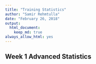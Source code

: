 ```yaml
---
title: "Training Statistics"
author: "Samir Rehmtulla"
date: "February 26, 2018"
output: 
  html_document:
    keep_md: true
always_allow_html: yes
---
```






## Week 1 Advanced Statistics

<!--html_preserve--><div id="10d81eee13b3" style="width:100%;height:400px;" class="plotly html-widget"></div>
<script type="application/json" data-for="10d81eee13b3">{"x":{"visdat":{"10d83c2b7b2b":["function () ","plotlyVisDat"]},"cur_data":"10d83c2b7b2b","attrs":{"10d83c2b7b2b":{"x":[0,3.2,13.2,17.3,27,32.2,41.4,51.6,55.3,59.9,63.8,66.9,70.7,75.1,83.1,87.7,92.2,98.5,103.1,108.9,113.1,118,122.8,128.1,133.4,136.9,141.8,145.9,160.1,165,169.3,174.5,178.8,183.3,187.9,194,198.3,201.9,205.5,209.5,213.5,217.4,222,225.1,229.1,233.2,237.4,263,266.2,269.8,275.6,280.1,284.3,291.6,296.3,299.7,302.7,315.4,323.9,332.3,337,341.4,348,351.7,357.7,364.3,369.4,375.1,378.1,382.5,386.7,389.9,396.2,400.8,404.9,409.1,429,432.9,437,440.3,444.8,449.8,453.7,457.9,464.6,469,477.9,485.6,491,496,500.2,503.3,509.1,522,525.4,530.4,533.6,537.1,540.4,544.9,548.8,553.8,559.3,566.4,574.4,579.4,594.3,599.3,603.6,608.1,611.2,615.1,620,768.6,773.1,779.7,784.1,788.9,793.6,796.7,803,806.5,810,813.9,820.9,826.5,831,837.9,842.9,847.9,851.2,855.6,871.5,876,879.1,883.1,886.6,892,895.5,899.4,902.9,906.6,912.7,918.4,922.6,928.4,936.7,941.8,946.6,950.8,955,960.3,976.7,979.7,982.8,986.5,990.7,995.4,1000.7,1006,1012.7,1015.7,1018.8,1026.2,1034.1,1041.8,1047,1052.1,1057.5,1062.8,1078,1081.5,1084.9,1090.5,1093.6,1096.9,1100.6,1105.2,1110.3,1113.5,1116.8,1120.7,1124.3,1128.4,1132.6,1138.5,1142.5,1146.3,1150.2,1154.2,1158.1,1161.1,1166.4,1170.1,1174.1,1178,1182,1185.6,1191.4,1195.1,1198.7,1203.6,1206.8,1210.6,1214.4,1218.1,1221.7,1225.2,1231.1,1235.5,1239.5,1243.7,1247.9,1252.4,1257.2,1268.5,1275.1,1282.7,1286.9,1290.3,1295.1,1300,1305.4,1308.6,1311.6,1321.6,1327.7,1354,1362.6,1367.6,1374.3,1378.7,1384.1,1389.4,1393.2,1396.9,1400.2,1404.4,1409.9,1416.4,1422.5,1428.9,1434.4,1439.6,1444.7,1467.8,1471.7,1476.4,1480.8,1487.5,1491.1,1495.3,1499.8,1504.7,1507.8,1513.4,1518.9,1522.5,1526.4,1530.7,1534.4,1538.9,1542.6,1546.8,1551.9,1555.4,1560.7,1564.5,1571,1575.9,1589.5,1594.2,1599.3,1602.8,1609.2,1612.4,1617.2,1621.8,1624.9,1630.7,1635.3,1638.7,1642.2,1646.2,1651.5,1656.5,1662.9,1667.8,1672.1,1676.1,1681.9,1689,1697,1701.3,1707,1718.8,1723.7,1729.7,1734.5,1739.7,1743.5,1746.5,1750.7,1870.2,1875.1,1884.1,1891.1,1899.5,1904.3,1909,1914.1,1919.2,1922.5,1927.5,1932.1,1935.4,1939.2,1942.3,1947.3,1952.3,1957.7,1964.3,1968.4,1973,1976.5,1981.9,1987.1,1991.7,1998.1,2003.7,2008.6,2014,2021.1,2032.7,2037.4,2041.3,2044.8,2048.1,2051.9,2055.9,2060.2,2063.8,2071.6,2078.9,2086.5,2092.4,2096.5,2100.6,2105,2110.7,2115.3,2120.5,2138.8,2142.9,2146.1,2150.1,2156.4,2160.8,2166,2171.7,2175.6,2179.8,2185.1,2192,2198.4,2203.7,2207.8,2212.7,2218.2,2222.1,2225.7,2230.3,2245.4,2248.8,2252.6,2257.2,2261.7,2266.2,2270.2,2274.8,2280.1,2286.5,2290.2,2296.3,2304.2,2308.6,2313.6,2320.5,2324.7,2328.9,2333.7,2337.5,2347.6,2351.3,2358,2364.5,2368.5,2373.4,2376.5,2382.4,2386.8,2391,2396.3,2403.5,2411.1,2415.2,2419.9,2425.4,2429.7,2433.9,2437.2,2441.5,2445,2449.1,2454.1,2460.1,2465.4,2476.7,2482.3,2486.8,2491.2,2496.8,2500.9,2505.2,2508.7,2512.4,2516.2,2520,2523.7,2530,2533.5,2542.1,2545.9,2551.2,2556,2561,2566.7,2571.6,2576.2,2579.7,2583.7,2589,2593.9,2597.3,2601.6,2606.5,2611.4,2616.2,2619.7,2628.8,2634.3,2638.1,2641.9,2645.2,2649.8,2654.6,2658.3,2663.2,2666.3,2669.8,2673.4,2677,2681.7,2685.7,2694,2698.8,2704.1,2710.5,2715.7,2721.7,2725.1,2737.7,2742.2,2748,2752,2755.7,2759.7,2763,2767.6,2773.1,2776.3,2782.1,2787.4,2792.4,2798.4,2803,2808,2812.6,2817.5,2821.7,2827,2839.8,2843.8,2847.6,2851.3,2856.9,2862,2867.3,2871.7,2875.7,2885.3,2888.9,2893,2899.5,2909.9,2915.4,2932.9,2937.6,2942.2,2946.3,2951.1,3123.1,3135.7,3142.5,3150.9,3154.3,3157.4,3162.3,3166.3,3170.4,3173.6,3180.1,3183.7,3187.8,3192,3197.2,3201.3,3205.7,3209.5,3213.5,3217.4,3228.7,3234.1,3238.6,3243.8,3247,3252.3,3257.7,3261.1,3264.4,3270,3273.2,3277.2,3280.8,3285.7,3290.4,3294.9,3299.2,3303.7,3314.7,3317.8,3321.6,3327.1,3334.1,3337.3,3342.3,3345.4,3350.9,3355.5,3367.3,3370.3,3373.4,3378.4,3382.8,3387,3391,3397.1,3401.8,3405.9,3419.7,3422.8,3428,3431.6,3435.7,3439.6,3444.2,3449.6,3452.9,3456,3459.4,3463.1,3469.4,3473.4,3480.1,3484.7,3489.3,3493.1,3497.6,3501.4,3506.1,3513.8,3517.7,3526.5,3529.5,3533.8,3538.3,3542.9,3547,3551.5,3556.5,3561.8,3569.2,3573.6,3578,3581.2,3584.8,3602.5,3606.2,3610,3613.8,3616.9,3620.6,3628,3633.1,3638.2,3644,3647.5,3652.1,3655.2,3660.5,3666.3,3669.4,3672.5,3675.7,3679.9,3686.1,3690.9,3695.5,3699.5,3703,3715.3,3718.9,3722.7,3727.5,3730.6,3733.9,3738.1,3743.1,3746.9,3750.7,3758.3,3763.1,3767.8,3771.2,3774.4,3777.5,3780.8,3784.7,3789,3793.7,3798.1,3802.3,3806.4,3811,3815.7,3826.9,3830.1,3833.5,3837.6,3841.2,3846.2,3851.3,3855.9,3861.3,3864.3,3867.5,3873.3,3877.2,3886.2,3890.2,3895.1,3899.5,3903.8,3908.6,3913.8,3924.5,3928.2,3932.3,3936.3,3940.8,3944,3949.5,3955.3,3960.4,3966.8,3970.4,3978.4,3988.3,3992.5,3998.8,4003,4007.8,4012.6,4028.8,4034.9,4038.1,4172.7,4176.3,4185.1,4188.7,4196.5,4200.8,4205.7,4210.4,4215.6,4219.9,4227.8,4232.3,4237.5,4243,4247.8,4253.5,4257.7,4274.2,4277.5,4281.2,4285.2,4288.6,4291.9,4294.9,4300.4,4306.1,4310.6,4315.2,4321.1,4325.8,4330.5,4335.2,4339.8,4344.8,4349.8,4354.5,4375.1,4379.8,4384.1,4390.1,4394.2,4400,4404.9,4409.4,4413.7,4419.8,4423.5,4432.3,4436,4440.9,4445.5,4450.2,4456.1,4460.9,4478.3,4483.5,4491.5,4495.6,4499.5,4502.8,4507.6,4513,4516.2,4520,4524.8,4535.8,4539.9,4544.9,4549.4,4554.5,4559,4563.8,4568.8,4572.9,4583,4587.4,4592.6,4597.1,4600.7,4606.6,4611.1,4616.6,4621.4,4629.4,4632.4,4636.9,4643.2,4649.1,4654.8,4659.9,4663.9,4668.5,4684.6,4687.9,4691.6,4695.5,4700,4703.1,4706.4,4711.1,4715.7,4719.8,4727.1,4732.5,4736.6,4740.8,4745.5,4750.7,4756.4,4761.2,4768.6,4775.8,4781.9,4785.6,4790.3,4794.3,4798.3,4802.3,4808,4812.7,4816.3,4823.4,4826.6,4831.8,4837.2,4842.5,4848.4,4852.1,4857.5,4861.5,4865.2,4868.5,4872.6,4877.2,4882,4886.8,4889.8,4895.2,4900.3,4905,4911.3,4920.3,4929,4948.1,4953,4957.3,4964.2,4968.5,4974.5,4979.5,4983.7,4988.3,4992.1,4995.3,5001,5008.7,5012.7,5017.5,5022.7,5027.4,5031.4,5037.5,5054,5058.3,5061.6,5069.4,5076.5,5081.6,5085.5,5089.8,5093.7,5096.8,5104.2,5108.4,5112.6,5115.9,5120.8,5126.7,5132.7,5138.2,5142.4,5146.7,5157.6,5164,5290.1,5313.4,5323.2,5329.5,5335.4,5339,5344.6,5348.8,5353.9,5357.5,5361,5365.3,5369.3,5373.5,5378.9,5384.3,5403.8,5408.4,5413.9,5418.8,5425.3,5430.8,5436,5439.4,5443,5446.6,5449.9,5458.9,5462.4,5467.8,5473.6,5479.9,5485.8,5491.1,5495.7,5500,5514.6,5520.4,5524.3,5528.4,5532.5,5536.5,5540.2,5545,5550.2,5555.9,5559.2],"y":[0,0.4,1.1,2.8,4,4.1,4.8,6.9,4.6,3.1,2.4,2.6,3.1,3.3,4.6,4.2,4.3,4.7,4,4.3,5.1,5.2,4.9,5,4.9,4.8,4.8,4.6,5.3,3.8,3.9,2.9,3.1,3.3,4.6,4.9,3.9,1.6,1.4,1.9,2.2,3.1,3.3,3.1,3.1,3.2,3.3,3.3,7.4,7.3,7.6,3.4,3.6,3.2,3.4,3.1,2.2,3.2,4.8,5.9,5.7,5.2,4.8,4.6,4.1,3.3,3.5,2.2,1.1,1.5,1.7,1.2,0.8,1.2,1.5,1.7,1.7,6.4,6.4,6.2,5.9,3.4,2.7,2.2,2.2,2.6,4,4,5.3,5.4,4.5,4.2,3.6,4.4,4.4,4.5,4.9,4.7,3.7,2.9,2.3,2.2,2.4,2.9,3,3.4,4.6,4.7,5.8,5.7,5.3,4.2,3.3,4.1,4.3,4.2,4.2,4.1,4.1,3.9,1.9,1.6,1.9,2.1,3.6,4,4.2,4.8,4.4,4.5,4.9,4.9,5.7,5.6,5.6,5.5,5.2,4.1,3.9,2.6,2.2,2.2,2.5,3.8,3.9,3.6,3.7,3.8,4,4.5,4.4,4.7,6,5.8,5.6,5.2,5.1,3.7,3.6,3.1,2.9,2.5,2.6,3.4,3.6,5.2,5.6,5.2,5.2,5.7,6.2,5.9,5.5,4.6,3.1,3.1,3.1,2.9,2.7,2.6,2.7,3.1,3.2,3.6,3.8,3.6,3.6,3.6,3.5,3.6,3.9,3.7,3.2,3.2,3.2,3.4,3.5,3.8,3.5,2.6,1.2,0.8,1,1.3,1.6,1.8,3.6,3.7,3.3,3.5,3.6,3.7,3.8,4.3,4.3,5,5.4,5.1,5,4.4,3.3,2.6,2.5,1.7,1.2,2.3,3.8,3.8,8.5,9.2,7.8,4.9,4.3,4.4,3.8,2.6,1,1.1,1.6,2.2,2.2,4.8,6,5.9,5.7,7.8,7.5,7.4,7.2,3.9,3.9,2.9,2.5,2.3,2.5,2.7,3.2,2.9,3.1,2.4,1.1,0.9,1.6,2.1,2.5,2.6,4.4,4.4,4.8,4.8,5.8,5.9,4.7,4.5,3,3,2.9,2.5,1.5,1.8,1.9,2.8,2.9,3.1,3.5,4.2,4.8,5.1,5.2,4.9,5.1,5.2,5.8,5.8,6.2,6,5.3,5.7,5.5,5.5,4.9,4.6,3.2,3.5,3.7,3.8,4.2,4.9,4,4.2,4.3,5.6,4.6,3.7,2.6,2.2,2,2,2.5,2.8,3.7,4.4,4.2,4.3,4.8,4.8,4.6,4.7,5,5.4,5.3,5.4,5.9,5.8,5.8,5.5,4.7,4.5,2.9,2.2,2,2,2.6,3.7,4.5,4.8,5,4.3,4.3,4.8,4.6,4.8,6.8,6.4,6.2,5.9,3.5,2.9,2.7,2.5,1.9,1.6,1.9,2.7,3.7,4,4.5,4.6,5.2,4.7,4.4,4.5,4.7,4.6,4.5,4.5,4.5,4.2,3.5,2.6,2.3,2.7,3.1,3.6,4,4.4,4.7,4.8,4.7,4.9,5,4.8,4.6,4.5,4.1,3.4,3.4,3.1,3.1,2.8,3.1,3.5,3.3,4.2,4.9,4.8,4.8,5.8,5.2,4.6,4.4,4.3,3.9,3.9,4,4.6,4.8,5.5,4.4,4.3,4.3,4,1.9,1.7,2,2.2,2.4,3.8,3.7,4.3,4.2,4.4,4.4,4.2,4.5,4.6,4.9,5.1,5,4.7,4.5,3.5,3.5,3.5,3.6,3.8,4.5,4.5,4.5,4.5,4.6,4.4,4.4,4.3,4.2,4.1,3.3,2.7,2.3,2.5,3,3.1,3.7,3.9,4.1,4.4,4.5,5,5,5.5,5.3,5.4,5.3,5.3,5.4,5.1,4.4,4.2,3.1,2.7,2.7,2.9,3.3,3.2,3.7,4.2,4.1,4.2,5,4.7,4.8,5.4,5.3,5.2,4.9,3.4,2.9,2.7,2.5,2.3,3.6,3.6,4.3,4.6,4.9,5.3,6.7,6.3,6.5,6.2,5.9,5.2,5.4,5.5,5.6,5.5,6.9,5.3,3.1,2.6,1.9,2.3,2.7,2.9,3.7,3.9,4.2,4.4,4.3,4.3,4,4.6,4.1,4.2,4.4,3.7,3.6,2.8,2.3,2,2.1,2,2.1,2.2,2.6,3.4,3.6,4.4,4.6,4.9,4.6,4.5,4.7,3.9,3.9,3,3.1,2.7,2.6,4.4,4.2,4.5,4.6,5.5,3.9,4.1,4.7,4.7,4.6,5.7,5.1,5.2,5.1,5,4,3.2,2.8,2.7,2.7,3,3.2,4,4.1,4.1,4.3,4,3.9,4,4.3,4.3,4.1,4,4.1,3.9,4,4.1,4.2,4.1,3.5,2.7,2.5,2.9,3.4,3.6,3.9,3.1,2.1,2.4,2.5,2.6,2.7,3.6,3.6,3.9,4.3,4.7,4.5,4.8,4.4,3.3,2.8,2.8,2.9,3,3.2,3.3,3.7,4,3.9,3.8,4.9,4.7,4.6,4.9,4.6,3.7,3.1,2.5,1.8,2.1,3,2.9,4.2,4.1,0.9,0.3,0.3,0.9,1.3,1.6,1.9,1.9,4.3,4.4,4.4,4.9,4.7,4.5,4.4,4.3,3.9,3.6,2.9,2.5,2.6,2.7,3.5,3.2,3.7,3.4,3.6,4.5,4.4,4.5,4.7,5,4.9,4.7,4.5,4.5,3.9,3.4,2.9,2.7,2.9,3,3.6,4.3,4.4,4.7,4.9,4.9,4.9,6,5.4,5.1,4.1,4.1,4.2,4.2,4.3,5.6,4.1,2.8,2.5,2.8,3.7,3.7,4.4,4.6,4,4.3,5.1,6.2,4.8,1.2,1.1,0.5,0.4,1,1.5,2.8,2.6,2.5,2.5,2.5,3.1,3.3,3.7,3.9,4.8,4.8,7.1,7,6.9,7.1,6.6,4,3,2.5,2.3,2.5,2.8,3.7,3.7,4.2,4.4,4.4,4.8,5,6.6,6.7,6.1,5.8,4.2,3.9,3.2,2.7,2.7,2.9,3.4,4.7,4.7,5,4.9,3.7,3.9,4.8,4.8,4.7,4.8,4.7,4.8,4.8,4.6,3.8,2.8,2.7,2.5,3,2.6,3.1,3.6,3.9,4.2,5.5,5.4,5.1,6,5.6,5.5,5.4,5.3,3.7,3.7,3.1,2.5,2.2,2.7,2.8,3.4,3.5,3.7,3.9,4,1.5,1.7,2.2,3.4,3.4,2.9,3.1,3.3,3.3,3.7,4.5,4.4,4.2,3.7,3.1,2.8,3.2,3.3,3.4,4.1,3.8,3.8,4,4.1,3.9,4.1,3.7,3.4,3.6,3.7,3.8,4.9,6.1,6.8,8.6,8.3,7.4,7,6.6,5.3,4.4,3,2.3,2.5,2.6,3.5,3.3,3.5,3.3,3.6,3.8,4.5,5,6.3,6.2,6,6.4,4.5,4,2.7,2.2,2,2.3,2.9,3.1,3.8,3.8,4,4.5,4.9,5.1,5.3,5.2,5,5.2,3.6,3.9,4.1,4.1,4.1,4.1,4.3,2.7,2.5,2.1,0.5,0.5,1.7,2.1,2.7,3.2,6.9,7,5.9,5.8,3.4,3.4,2.9,2.8,2.9,3.2,3.2,4.6,4.6,4.2,4.7,4.2,4.7,4.8,5.6,5.3,5.8,5.9,5.7,5.7,5.4,4.4,3.2,2.5,2.3,2.6,2.8],"mode":"lines+markers","alpha":1,"sizes":[10,100],"type":"scatter"}},"layout":{"margin":{"b":40,"l":60,"t":25,"r":10},"xaxis":{"domain":[0,1]},"yaxis":{"domain":[0,1]},"hovermode":"closest","showlegend":false},"source":"A","config":{"modeBarButtonsToAdd":[{"name":"Collaborate","icon":{"width":1000,"ascent":500,"descent":-50,"path":"M487 375c7-10 9-23 5-36l-79-259c-3-12-11-23-22-31-11-8-22-12-35-12l-263 0c-15 0-29 5-43 15-13 10-23 23-28 37-5 13-5 25-1 37 0 0 0 3 1 7 1 5 1 8 1 11 0 2 0 4-1 6 0 3-1 5-1 6 1 2 2 4 3 6 1 2 2 4 4 6 2 3 4 5 5 7 5 7 9 16 13 26 4 10 7 19 9 26 0 2 0 5 0 9-1 4-1 6 0 8 0 2 2 5 4 8 3 3 5 5 5 7 4 6 8 15 12 26 4 11 7 19 7 26 1 1 0 4 0 9-1 4-1 7 0 8 1 2 3 5 6 8 4 4 6 6 6 7 4 5 8 13 13 24 4 11 7 20 7 28 1 1 0 4 0 7-1 3-1 6-1 7 0 2 1 4 3 6 1 1 3 4 5 6 2 3 3 5 5 6 1 2 3 5 4 9 2 3 3 7 5 10 1 3 2 6 4 10 2 4 4 7 6 9 2 3 4 5 7 7 3 2 7 3 11 3 3 0 8 0 13-1l0-1c7 2 12 2 14 2l218 0c14 0 25-5 32-16 8-10 10-23 6-37l-79-259c-7-22-13-37-20-43-7-7-19-10-37-10l-248 0c-5 0-9-2-11-5-2-3-2-7 0-12 4-13 18-20 41-20l264 0c5 0 10 2 16 5 5 3 8 6 10 11l85 282c2 5 2 10 2 17 7-3 13-7 17-13z m-304 0c-1-3-1-5 0-7 1-1 3-2 6-2l174 0c2 0 4 1 7 2 2 2 4 4 5 7l6 18c0 3 0 5-1 7-1 1-3 2-6 2l-173 0c-3 0-5-1-8-2-2-2-4-4-4-7z m-24-73c-1-3-1-5 0-7 2-2 3-2 6-2l174 0c2 0 5 0 7 2 3 2 4 4 5 7l6 18c1 2 0 5-1 6-1 2-3 3-5 3l-174 0c-3 0-5-1-7-3-3-1-4-4-5-6z"},"click":"function(gd) { \n        // is this being viewed in RStudio?\n        if (location.search == '?viewer_pane=1') {\n          alert('To learn about plotly for collaboration, visit:\\n https://cpsievert.github.io/plotly_book/plot-ly-for-collaboration.html');\n        } else {\n          window.open('https://cpsievert.github.io/plotly_book/plot-ly-for-collaboration.html', '_blank');\n        }\n      }"}],"cloud":false},"data":[{"x":[0,3.2,13.2,17.3,27,32.2,41.4,51.6,55.3,59.9,63.8,66.9,70.7,75.1,83.1,87.7,92.2,98.5,103.1,108.9,113.1,118,122.8,128.1,133.4,136.9,141.8,145.9,160.1,165,169.3,174.5,178.8,183.3,187.9,194,198.3,201.9,205.5,209.5,213.5,217.4,222,225.1,229.1,233.2,237.4,263,266.2,269.8,275.6,280.1,284.3,291.6,296.3,299.7,302.7,315.4,323.9,332.3,337,341.4,348,351.7,357.7,364.3,369.4,375.1,378.1,382.5,386.7,389.9,396.2,400.8,404.9,409.1,429,432.9,437,440.3,444.8,449.8,453.7,457.9,464.6,469,477.9,485.6,491,496,500.2,503.3,509.1,522,525.4,530.4,533.6,537.1,540.4,544.9,548.8,553.8,559.3,566.4,574.4,579.4,594.3,599.3,603.6,608.1,611.2,615.1,620,768.6,773.1,779.7,784.1,788.9,793.6,796.7,803,806.5,810,813.9,820.9,826.5,831,837.9,842.9,847.9,851.2,855.6,871.5,876,879.1,883.1,886.6,892,895.5,899.4,902.9,906.6,912.7,918.4,922.6,928.4,936.7,941.8,946.6,950.8,955,960.3,976.7,979.7,982.8,986.5,990.7,995.4,1000.7,1006,1012.7,1015.7,1018.8,1026.2,1034.1,1041.8,1047,1052.1,1057.5,1062.8,1078,1081.5,1084.9,1090.5,1093.6,1096.9,1100.6,1105.2,1110.3,1113.5,1116.8,1120.7,1124.3,1128.4,1132.6,1138.5,1142.5,1146.3,1150.2,1154.2,1158.1,1161.1,1166.4,1170.1,1174.1,1178,1182,1185.6,1191.4,1195.1,1198.7,1203.6,1206.8,1210.6,1214.4,1218.1,1221.7,1225.2,1231.1,1235.5,1239.5,1243.7,1247.9,1252.4,1257.2,1268.5,1275.1,1282.7,1286.9,1290.3,1295.1,1300,1305.4,1308.6,1311.6,1321.6,1327.7,1354,1362.6,1367.6,1374.3,1378.7,1384.1,1389.4,1393.2,1396.9,1400.2,1404.4,1409.9,1416.4,1422.5,1428.9,1434.4,1439.6,1444.7,1467.8,1471.7,1476.4,1480.8,1487.5,1491.1,1495.3,1499.8,1504.7,1507.8,1513.4,1518.9,1522.5,1526.4,1530.7,1534.4,1538.9,1542.6,1546.8,1551.9,1555.4,1560.7,1564.5,1571,1575.9,1589.5,1594.2,1599.3,1602.8,1609.2,1612.4,1617.2,1621.8,1624.9,1630.7,1635.3,1638.7,1642.2,1646.2,1651.5,1656.5,1662.9,1667.8,1672.1,1676.1,1681.9,1689,1697,1701.3,1707,1718.8,1723.7,1729.7,1734.5,1739.7,1743.5,1746.5,1750.7,1870.2,1875.1,1884.1,1891.1,1899.5,1904.3,1909,1914.1,1919.2,1922.5,1927.5,1932.1,1935.4,1939.2,1942.3,1947.3,1952.3,1957.7,1964.3,1968.4,1973,1976.5,1981.9,1987.1,1991.7,1998.1,2003.7,2008.6,2014,2021.1,2032.7,2037.4,2041.3,2044.8,2048.1,2051.9,2055.9,2060.2,2063.8,2071.6,2078.9,2086.5,2092.4,2096.5,2100.6,2105,2110.7,2115.3,2120.5,2138.8,2142.9,2146.1,2150.1,2156.4,2160.8,2166,2171.7,2175.6,2179.8,2185.1,2192,2198.4,2203.7,2207.8,2212.7,2218.2,2222.1,2225.7,2230.3,2245.4,2248.8,2252.6,2257.2,2261.7,2266.2,2270.2,2274.8,2280.1,2286.5,2290.2,2296.3,2304.2,2308.6,2313.6,2320.5,2324.7,2328.9,2333.7,2337.5,2347.6,2351.3,2358,2364.5,2368.5,2373.4,2376.5,2382.4,2386.8,2391,2396.3,2403.5,2411.1,2415.2,2419.9,2425.4,2429.7,2433.9,2437.2,2441.5,2445,2449.1,2454.1,2460.1,2465.4,2476.7,2482.3,2486.8,2491.2,2496.8,2500.9,2505.2,2508.7,2512.4,2516.2,2520,2523.7,2530,2533.5,2542.1,2545.9,2551.2,2556,2561,2566.7,2571.6,2576.2,2579.7,2583.7,2589,2593.9,2597.3,2601.6,2606.5,2611.4,2616.2,2619.7,2628.8,2634.3,2638.1,2641.9,2645.2,2649.8,2654.6,2658.3,2663.2,2666.3,2669.8,2673.4,2677,2681.7,2685.7,2694,2698.8,2704.1,2710.5,2715.7,2721.7,2725.1,2737.7,2742.2,2748,2752,2755.7,2759.7,2763,2767.6,2773.1,2776.3,2782.1,2787.4,2792.4,2798.4,2803,2808,2812.6,2817.5,2821.7,2827,2839.8,2843.8,2847.6,2851.3,2856.9,2862,2867.3,2871.7,2875.7,2885.3,2888.9,2893,2899.5,2909.9,2915.4,2932.9,2937.6,2942.2,2946.3,2951.1,3123.1,3135.7,3142.5,3150.9,3154.3,3157.4,3162.3,3166.3,3170.4,3173.6,3180.1,3183.7,3187.8,3192,3197.2,3201.3,3205.7,3209.5,3213.5,3217.4,3228.7,3234.1,3238.6,3243.8,3247,3252.3,3257.7,3261.1,3264.4,3270,3273.2,3277.2,3280.8,3285.7,3290.4,3294.9,3299.2,3303.7,3314.7,3317.8,3321.6,3327.1,3334.1,3337.3,3342.3,3345.4,3350.9,3355.5,3367.3,3370.3,3373.4,3378.4,3382.8,3387,3391,3397.1,3401.8,3405.9,3419.7,3422.8,3428,3431.6,3435.7,3439.6,3444.2,3449.6,3452.9,3456,3459.4,3463.1,3469.4,3473.4,3480.1,3484.7,3489.3,3493.1,3497.6,3501.4,3506.1,3513.8,3517.7,3526.5,3529.5,3533.8,3538.3,3542.9,3547,3551.5,3556.5,3561.8,3569.2,3573.6,3578,3581.2,3584.8,3602.5,3606.2,3610,3613.8,3616.9,3620.6,3628,3633.1,3638.2,3644,3647.5,3652.1,3655.2,3660.5,3666.3,3669.4,3672.5,3675.7,3679.9,3686.1,3690.9,3695.5,3699.5,3703,3715.3,3718.9,3722.7,3727.5,3730.6,3733.9,3738.1,3743.1,3746.9,3750.7,3758.3,3763.1,3767.8,3771.2,3774.4,3777.5,3780.8,3784.7,3789,3793.7,3798.1,3802.3,3806.4,3811,3815.7,3826.9,3830.1,3833.5,3837.6,3841.2,3846.2,3851.3,3855.9,3861.3,3864.3,3867.5,3873.3,3877.2,3886.2,3890.2,3895.1,3899.5,3903.8,3908.6,3913.8,3924.5,3928.2,3932.3,3936.3,3940.8,3944,3949.5,3955.3,3960.4,3966.8,3970.4,3978.4,3988.3,3992.5,3998.8,4003,4007.8,4012.6,4028.8,4034.9,4038.1,4172.7,4176.3,4185.1,4188.7,4196.5,4200.8,4205.7,4210.4,4215.6,4219.9,4227.8,4232.3,4237.5,4243,4247.8,4253.5,4257.7,4274.2,4277.5,4281.2,4285.2,4288.6,4291.9,4294.9,4300.4,4306.1,4310.6,4315.2,4321.1,4325.8,4330.5,4335.2,4339.8,4344.8,4349.8,4354.5,4375.1,4379.8,4384.1,4390.1,4394.2,4400,4404.9,4409.4,4413.7,4419.8,4423.5,4432.3,4436,4440.9,4445.5,4450.2,4456.1,4460.9,4478.3,4483.5,4491.5,4495.6,4499.5,4502.8,4507.6,4513,4516.2,4520,4524.8,4535.8,4539.9,4544.9,4549.4,4554.5,4559,4563.8,4568.8,4572.9,4583,4587.4,4592.6,4597.1,4600.7,4606.6,4611.1,4616.6,4621.4,4629.4,4632.4,4636.9,4643.2,4649.1,4654.8,4659.9,4663.9,4668.5,4684.6,4687.9,4691.6,4695.5,4700,4703.1,4706.4,4711.1,4715.7,4719.8,4727.1,4732.5,4736.6,4740.8,4745.5,4750.7,4756.4,4761.2,4768.6,4775.8,4781.9,4785.6,4790.3,4794.3,4798.3,4802.3,4808,4812.7,4816.3,4823.4,4826.6,4831.8,4837.2,4842.5,4848.4,4852.1,4857.5,4861.5,4865.2,4868.5,4872.6,4877.2,4882,4886.8,4889.8,4895.2,4900.3,4905,4911.3,4920.3,4929,4948.1,4953,4957.3,4964.2,4968.5,4974.5,4979.5,4983.7,4988.3,4992.1,4995.3,5001,5008.7,5012.7,5017.5,5022.7,5027.4,5031.4,5037.5,5054,5058.3,5061.6,5069.4,5076.5,5081.6,5085.5,5089.8,5093.7,5096.8,5104.2,5108.4,5112.6,5115.9,5120.8,5126.7,5132.7,5138.2,5142.4,5146.7,5157.6,5164,5290.1,5313.4,5323.2,5329.5,5335.4,5339,5344.6,5348.8,5353.9,5357.5,5361,5365.3,5369.3,5373.5,5378.9,5384.3,5403.8,5408.4,5413.9,5418.8,5425.3,5430.8,5436,5439.4,5443,5446.6,5449.9,5458.9,5462.4,5467.8,5473.6,5479.9,5485.8,5491.1,5495.7,5500,5514.6,5520.4,5524.3,5528.4,5532.5,5536.5,5540.2,5545,5550.2,5555.9,5559.2],"y":[0,0.4,1.1,2.8,4,4.1,4.8,6.9,4.6,3.1,2.4,2.6,3.1,3.3,4.6,4.2,4.3,4.7,4,4.3,5.1,5.2,4.9,5,4.9,4.8,4.8,4.6,5.3,3.8,3.9,2.9,3.1,3.3,4.6,4.9,3.9,1.6,1.4,1.9,2.2,3.1,3.3,3.1,3.1,3.2,3.3,3.3,7.4,7.3,7.6,3.4,3.6,3.2,3.4,3.1,2.2,3.2,4.8,5.9,5.7,5.2,4.8,4.6,4.1,3.3,3.5,2.2,1.1,1.5,1.7,1.2,0.8,1.2,1.5,1.7,1.7,6.4,6.4,6.2,5.9,3.4,2.7,2.2,2.2,2.6,4,4,5.3,5.4,4.5,4.2,3.6,4.4,4.4,4.5,4.9,4.7,3.7,2.9,2.3,2.2,2.4,2.9,3,3.4,4.6,4.7,5.8,5.7,5.3,4.2,3.3,4.1,4.3,4.2,4.2,4.1,4.1,3.9,1.9,1.6,1.9,2.1,3.6,4,4.2,4.8,4.4,4.5,4.9,4.9,5.7,5.6,5.6,5.5,5.2,4.1,3.9,2.6,2.2,2.2,2.5,3.8,3.9,3.6,3.7,3.8,4,4.5,4.4,4.7,6,5.8,5.6,5.2,5.1,3.7,3.6,3.1,2.9,2.5,2.6,3.4,3.6,5.2,5.6,5.2,5.2,5.7,6.2,5.9,5.5,4.6,3.1,3.1,3.1,2.9,2.7,2.6,2.7,3.1,3.2,3.6,3.8,3.6,3.6,3.6,3.5,3.6,3.9,3.7,3.2,3.2,3.2,3.4,3.5,3.8,3.5,2.6,1.2,0.8,1,1.3,1.6,1.8,3.6,3.7,3.3,3.5,3.6,3.7,3.8,4.3,4.3,5,5.4,5.1,5,4.4,3.3,2.6,2.5,1.7,1.2,2.3,3.8,3.8,8.5,9.2,7.8,4.9,4.3,4.4,3.8,2.6,1,1.1,1.6,2.2,2.2,4.8,6,5.9,5.7,7.8,7.5,7.4,7.2,3.9,3.9,2.9,2.5,2.3,2.5,2.7,3.2,2.9,3.1,2.4,1.1,0.9,1.6,2.1,2.5,2.6,4.4,4.4,4.8,4.8,5.8,5.9,4.7,4.5,3,3,2.9,2.5,1.5,1.8,1.9,2.8,2.9,3.1,3.5,4.2,4.8,5.1,5.2,4.9,5.1,5.2,5.8,5.8,6.2,6,5.3,5.7,5.5,5.5,4.9,4.6,3.2,3.5,3.7,3.8,4.2,4.9,4,4.2,4.3,5.6,4.6,3.7,2.6,2.2,2,2,2.5,2.8,3.7,4.4,4.2,4.3,4.8,4.8,4.6,4.7,5,5.4,5.3,5.4,5.9,5.8,5.8,5.5,4.7,4.5,2.9,2.2,2,2,2.6,3.7,4.5,4.8,5,4.3,4.3,4.8,4.6,4.8,6.8,6.4,6.2,5.9,3.5,2.9,2.7,2.5,1.9,1.6,1.9,2.7,3.7,4,4.5,4.6,5.2,4.7,4.4,4.5,4.7,4.6,4.5,4.5,4.5,4.2,3.5,2.6,2.3,2.7,3.1,3.6,4,4.4,4.7,4.8,4.7,4.9,5,4.8,4.6,4.5,4.1,3.4,3.4,3.1,3.1,2.8,3.1,3.5,3.3,4.2,4.9,4.8,4.8,5.8,5.2,4.6,4.4,4.3,3.9,3.9,4,4.6,4.8,5.5,4.4,4.3,4.3,4,1.9,1.7,2,2.2,2.4,3.8,3.7,4.3,4.2,4.4,4.4,4.2,4.5,4.6,4.9,5.1,5,4.7,4.5,3.5,3.5,3.5,3.6,3.8,4.5,4.5,4.5,4.5,4.6,4.4,4.4,4.3,4.2,4.1,3.3,2.7,2.3,2.5,3,3.1,3.7,3.9,4.1,4.4,4.5,5,5,5.5,5.3,5.4,5.3,5.3,5.4,5.1,4.4,4.2,3.1,2.7,2.7,2.9,3.3,3.2,3.7,4.2,4.1,4.2,5,4.7,4.8,5.4,5.3,5.2,4.9,3.4,2.9,2.7,2.5,2.3,3.6,3.6,4.3,4.6,4.9,5.3,6.7,6.3,6.5,6.2,5.9,5.2,5.4,5.5,5.6,5.5,6.9,5.3,3.1,2.6,1.9,2.3,2.7,2.9,3.7,3.9,4.2,4.4,4.3,4.3,4,4.6,4.1,4.2,4.4,3.7,3.6,2.8,2.3,2,2.1,2,2.1,2.2,2.6,3.4,3.6,4.4,4.6,4.9,4.6,4.5,4.7,3.9,3.9,3,3.1,2.7,2.6,4.4,4.2,4.5,4.6,5.5,3.9,4.1,4.7,4.7,4.6,5.7,5.1,5.2,5.1,5,4,3.2,2.8,2.7,2.7,3,3.2,4,4.1,4.1,4.3,4,3.9,4,4.3,4.3,4.1,4,4.1,3.9,4,4.1,4.2,4.1,3.5,2.7,2.5,2.9,3.4,3.6,3.9,3.1,2.1,2.4,2.5,2.6,2.7,3.6,3.6,3.9,4.3,4.7,4.5,4.8,4.4,3.3,2.8,2.8,2.9,3,3.2,3.3,3.7,4,3.9,3.8,4.9,4.7,4.6,4.9,4.6,3.7,3.1,2.5,1.8,2.1,3,2.9,4.2,4.1,0.9,0.3,0.3,0.9,1.3,1.6,1.9,1.9,4.3,4.4,4.4,4.9,4.7,4.5,4.4,4.3,3.9,3.6,2.9,2.5,2.6,2.7,3.5,3.2,3.7,3.4,3.6,4.5,4.4,4.5,4.7,5,4.9,4.7,4.5,4.5,3.9,3.4,2.9,2.7,2.9,3,3.6,4.3,4.4,4.7,4.9,4.9,4.9,6,5.4,5.1,4.1,4.1,4.2,4.2,4.3,5.6,4.1,2.8,2.5,2.8,3.7,3.7,4.4,4.6,4,4.3,5.1,6.2,4.8,1.2,1.1,0.5,0.4,1,1.5,2.8,2.6,2.5,2.5,2.5,3.1,3.3,3.7,3.9,4.8,4.8,7.1,7,6.9,7.1,6.6,4,3,2.5,2.3,2.5,2.8,3.7,3.7,4.2,4.4,4.4,4.8,5,6.6,6.7,6.1,5.8,4.2,3.9,3.2,2.7,2.7,2.9,3.4,4.7,4.7,5,4.9,3.7,3.9,4.8,4.8,4.7,4.8,4.7,4.8,4.8,4.6,3.8,2.8,2.7,2.5,3,2.6,3.1,3.6,3.9,4.2,5.5,5.4,5.1,6,5.6,5.5,5.4,5.3,3.7,3.7,3.1,2.5,2.2,2.7,2.8,3.4,3.5,3.7,3.9,4,1.5,1.7,2.2,3.4,3.4,2.9,3.1,3.3,3.3,3.7,4.5,4.4,4.2,3.7,3.1,2.8,3.2,3.3,3.4,4.1,3.8,3.8,4,4.1,3.9,4.1,3.7,3.4,3.6,3.7,3.8,4.9,6.1,6.8,8.6,8.3,7.4,7,6.6,5.3,4.4,3,2.3,2.5,2.6,3.5,3.3,3.5,3.3,3.6,3.8,4.5,5,6.3,6.2,6,6.4,4.5,4,2.7,2.2,2,2.3,2.9,3.1,3.8,3.8,4,4.5,4.9,5.1,5.3,5.2,5,5.2,3.6,3.9,4.1,4.1,4.1,4.1,4.3,2.7,2.5,2.1,0.5,0.5,1.7,2.1,2.7,3.2,6.9,7,5.9,5.8,3.4,3.4,2.9,2.8,2.9,3.2,3.2,4.6,4.6,4.2,4.7,4.2,4.7,4.8,5.6,5.3,5.8,5.9,5.7,5.7,5.4,4.4,3.2,2.5,2.3,2.6,2.8],"mode":"lines+markers","type":"scatter","line":{"fillcolor":"rgba(31,119,180,1)","color":"rgba(31,119,180,1)"},"xaxis":"x","yaxis":"y","frame":null}],"highlight":{"on":"plotly_click","persistent":false,"dynamic":false,"selectize":false,"opacityDim":0.2,"selected":{"opacity":1}},"base_url":"https://plot.ly"},"evals":["config.modeBarButtonsToAdd.0.click"],"jsHooks":{"render":[{"code":"function(el, x) { var ctConfig = crosstalk.var('plotlyCrosstalkOpts').set({\"on\":\"plotly_click\",\"persistent\":false,\"dynamic\":false,\"selectize\":false,\"opacityDim\":0.2,\"selected\":{\"opacity\":1}}); }","data":null}]}}</script><!--/html_preserve-->
